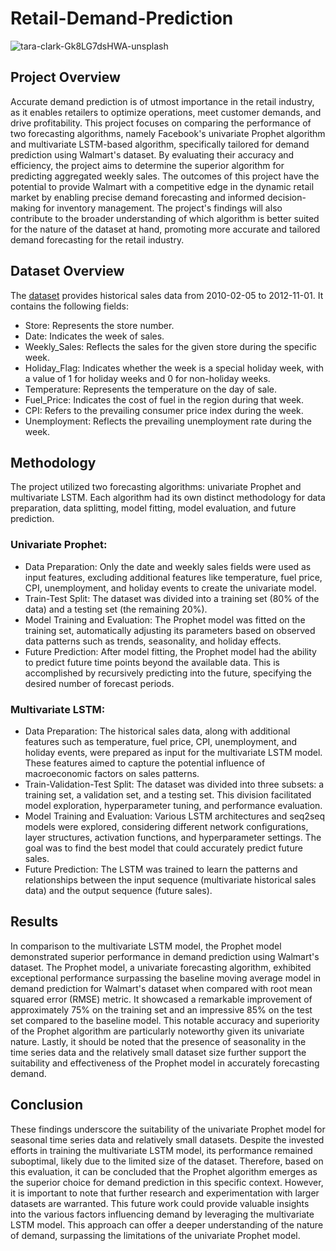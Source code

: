 # Retail-Demand-Prediction

![tara-clark-Gk8LG7dsHWA-unsplash](https://github.com/aswinram1997/Credit-Card-Approval-Prediction-Streamlit-App/assets/102771069/035eceab-ff4a-4a12-b6c4-db856dd9d69d)


## Project Overview
Accurate demand prediction is of utmost importance in the retail industry, as it enables retailers to optimize operations, meet customer demands, and drive profitability. This project focuses on comparing the performance of two forecasting algorithms, namely Facebook's univariate Prophet algorithm and multivariate LSTM-based algorithm, specifically tailored for demand prediction using Walmart's dataset. By evaluating their accuracy and efficiency, the project aims to determine the superior algorithm for predicting aggregated weekly sales. The outcomes of this project have the potential to provide Walmart with a competitive edge in the dynamic retail market by enabling precise demand forecasting and informed decision-making for inventory management. The project's findings will also contribute to the broader understanding of which algorithm is better suited for the nature of the dataset at hand, promoting more accurate and tailored demand forecasting for the retail industry.

## Dataset Overview
The [dataset](<https://www.kaggle.com/datasets/yasserh/walmart-dataset>) provides historical sales data from 2010-02-05 to 2012-11-01. It contains the following fields:

- Store: Represents the store number.
- Date: Indicates the week of sales.
- Weekly_Sales: Reflects the sales for the given store during the specific week.
- Holiday_Flag: Indicates whether the week is a special holiday week, with a value of 1 for holiday weeks and 0 for non-holiday weeks.
- Temperature: Represents the temperature on the day of sale.
- Fuel_Price: Indicates the cost of fuel in the region during that week.
- CPI: Refers to the prevailing consumer price index during the week.
- Unemployment: Reflects the prevailing unemployment rate during the week.

## Methodology
The project utilized two forecasting algorithms: univariate Prophet and multivariate LSTM. Each algorithm had its own distinct methodology for data preparation, data splitting, model fitting, model evaluation, and future prediction.

### Univariate Prophet:

- Data Preparation: Only the date and weekly sales fields were used as input features, excluding additional features like temperature, fuel price, CPI, unemployment, and holiday events to create the univariate model.
- Train-Test Split: The dataset was divided into a training set (80% of the data) and a testing set (the remaining 20%).
- Model Training and Evaluation: The Prophet model was fitted on the training set, automatically adjusting its parameters based on observed data patterns such as trends, seasonality, and holiday effects.
- Future Prediction: After model fitting, the Prophet model had the ability to predict future time points beyond the available data. This is accomplished by recursively predicting into the future, specifying the desired number of forecast periods.

### Multivariate LSTM:

- Data Preparation: The historical sales data, along with additional features such as temperature, fuel price, CPI, unemployment, and holiday events, were prepared as input for the multivariate LSTM model. These features aimed to capture the potential influence of macroeconomic factors on sales patterns.
- Train-Validation-Test Split: The dataset was divided into three subsets: a training set, a validation set, and a testing set. This division facilitated model exploration, hyperparameter tuning, and performance evaluation.
- Model Training and Evaluation: Various LSTM architectures and seq2seq models were explored, considering different network configurations, layer structures, activation functions, and hyperparameter settings. The goal was to find the best model that could accurately predict future sales.
- Future Prediction: The LSTM was trained to learn the patterns and relationships between the input sequence (multivariate historical sales data) and the output sequence (future sales). 


## Results
In comparison to the multivariate LSTM model, the Prophet model demonstrated superior performance in demand prediction using Walmart's dataset. The Prophet model, a univariate forecasting algorithm, exhibited exceptional performance surpassing the baseline moving average model in demand prediction for Walmart's dataset when compared with root mean squared error (RMSE) metric. It showcased a remarkable improvement of approximately 75% on the training set and an impressive 85% on the test set compared to the baseline model. This notable accuracy and superiority of the Prophet algorithm are particularly noteworthy given its univariate nature. Lastly, it should be noted that the presence of seasonality in the time series data and the relatively small dataset size further support the suitability and effectiveness of the Prophet model in accurately forecasting demand.

## Conclusion
These findings underscore the suitability of the univariate Prophet model for seasonal time series data and relatively small datasets. Despite the invested efforts in training the multivariate LSTM model, its performance remained suboptimal, likely due to the limited size of the dataset. Therefore, based on this evaluation, it can be concluded that the Prophet algorithm emerges as the superior choice for demand prediction in this specific context. However, it is important to note that further research and experimentation with larger datasets are warranted. This future work could provide valuable insights into the various factors influencing demand by leveraging the multivariate LSTM model. This approach can offer a deeper understanding of the nature of demand, surpassing the limitations of the univariate Prophet model.



